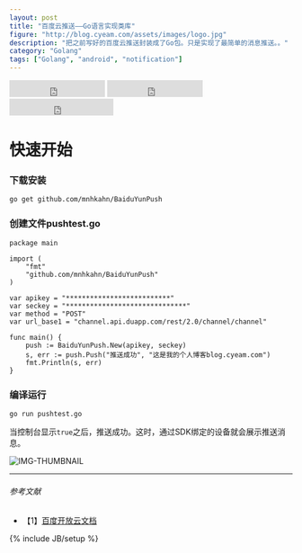 ```yaml
---
layout: post
title: "百度云推送——Go语言实现类库"
figure: "http://blog.cyeam.com/assets/images/logo.jpg"
description: "把之前写好的百度云推送封装成了Go包。只是实现了最简单的消息推送。。"
category: "Golang"
tags: ["Golang", "android", "notification"]
---
```


<iframe src="http://ghbtns.com/github-btn.html?user=mnhkahn&repo=BaiduYunPush&type=watch&count=true&size=large"
  allowtransparency="true" frameborder="0" scrolling="0" width="170" height="30"></iframe>

<iframe src="http://ghbtns.com/github-btn.html?user=mnhkahn&repo=BaiduYunPush&type=fork&count=true&size=large"
  allowtransparency="true" frameborder="0" scrolling="0" width="170" height="30"></iframe>

<iframe src="http://ghbtns.com/github-btn.html?user=mnhkahn&type=follow&count=true&size=large"
  allowtransparency="true" frameborder="0" scrolling="0" width="185" height="30"></iframe>

# 快速开始

### 下载安装

    go get github.com/mnhkahn/BaiduYunPush

### 创建文件pushtest.go

    package main

    import (
        "fmt"
        "github.com/mnhkahn/BaiduYunPush"
    )

    var apikey = "**************************"
    var seckey = "******************************"
    var method = "POST"
    var url_base1 = "channel.api.duapp.com/rest/2.0/channel/channel"

    func main() {
        push := BaiduYunPush.New(apikey, seckey)
        s, err := push.Push("推送成功", "这是我的个人博客blog.cyeam.com")
        fmt.Println(s, err)
    }


### 编译运行

    go run pushtest.go

当控制台显示`true`之后，推送成功。这时，通过SDK绑定的设备就会展示推送消息。

![IMG-THUMBNAIL](https://res.cloudinary.com/cyeam/image/upload/v1537933530/cyeam/baiduyunpush.jpg)

---

###### *参考文献*
+ 【1】[百度开放云文档](http://developer.baidu.com/wiki/index.php?title=docs/cplat/push/api/list)

{% include JB/setup %}
